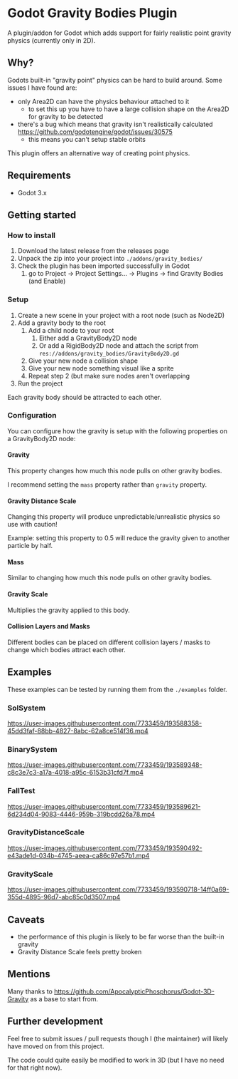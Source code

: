 # Godot Gravity Bodies Plugin

A plugin/addon for Godot which adds support for fairly realistic point gravity physics (currently only in 2D).

## Why?

Godots built-in "gravity point" physics can be hard to build around. Some issues I have found are:

- only Area2D can have the physics behaviour attached to it
    - to set this up you have to have a large collision shape on the Area2D for gravity to be detected
- there's a bug which means that gravity isn't realistically calculated https://github.com/godotengine/godot/issues/30575
    - this means you can't setup stable orbits

This plugin offers an alternative way of creating point physics.

## Requirements

- Godot 3.x

## Getting started

### How to install

1. Download the latest release from the releases page
2. Unpack the zip into your project into `./addons/gravity_bodies/`
3. Check the plugin has been imported successfully in Godot
    1. go to Project -> Project Settings... -> Plugins -> find Gravity Bodies (and Enable)

### Setup

1. Create a new scene in your project with a root node (such as Node2D)
2. Add a gravity body to the root
    1. Add a child node to your root
        1. Either add a GravityBody2D node
        2. Or add a RigidBody2D node and attach the script from `res://addons/gravity_bodies/GravityBody2D.gd`
    2. Give your new node a collision shape
    3. Give your new node something visual like a sprite
    4. Repeat step 2 (but make sure nodes aren't overlapping
3. Run the project

Each gravity body should be attracted to each other.

### Configuration

You can configure how the gravity is setup with the following properties on a GravityBody2D node:

#### Gravity

This property changes how much this node pulls on other gravity bodies.

I recommend setting the `mass` property rather than `gravity` property.

#### Gravity Distance Scale

Changing this property will produce unpredictable/unrealistic physics so use with caution!

Example: setting this property to 0.5 will reduce the gravity given to another particle by half.

#### Mass

Similar to changing how much this node pulls on other gravity bodies.

#### Gravity Scale

Multiplies the gravity applied to this body.

#### Collision Layers and Masks

Different bodies can be placed on different collision layers / masks to change which bodies attract each other.

## Examples

These examples can be tested by running them from the `./examples` folder.

### SolSystem

https://user-images.githubusercontent.com/7733459/193588358-45dd3faf-88bb-4827-8abc-62a8ce514f36.mp4

### BinarySystem

https://user-images.githubusercontent.com/7733459/193589348-c8c3e7c3-a17a-4018-a95c-6153b31cfd7f.mp4

### FallTest

https://user-images.githubusercontent.com/7733459/193589621-6d234d04-9083-4446-959b-319bcdd26a78.mp4

### GravityDistanceScale

https://user-images.githubusercontent.com/7733459/193590492-e43ade1d-034b-4745-aeea-ca86c97e57b1.mp4

### GravityScale

https://user-images.githubusercontent.com/7733459/193590718-14ff0a69-355d-4895-96d7-abc85c0d3507.mp4

## Caveats

- the performance of this plugin is likely to be far worse than the built-in gravity
- Gravity Distance Scale feels pretty broken

## Mentions

Many thanks to https://github.com/ApocalypticPhosphorus/Godot-3D-Gravity as a base to start from.

## Further development

Feel free to submit issues / pull requests though I (the maintainer) will likely have moved on from this project.

The code could quite easily be modified to work in 3D (but I have no need for that right now).
